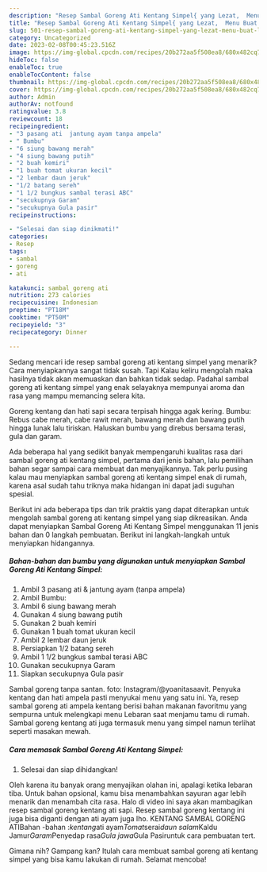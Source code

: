 ```yaml
---
description: "Resep Sambal Goreng Ati Kentang Simpel{ yang Lezat,  Menu Buat lebaran"
title: "Resep Sambal Goreng Ati Kentang Simpel{ yang Lezat,  Menu Buat lebaran"
slug: 501-resep-sambal-goreng-ati-kentang-simpel-yang-lezat-menu-buat-lebaran
category: Uncategorized
date: 2023-02-08T00:45:23.516Z
image: https://img-global.cpcdn.com/recipes/20b272aa5f508ea8/680x482cq70/sambal-goreng-ati-kentang-simpel-foto-resep-utama.jpg
hideToc: false
enableToc: true
enableTocContent: false
thumbnail: https://img-global.cpcdn.com/recipes/20b272aa5f508ea8/680x482cq70/sambal-goreng-ati-kentang-simpel-foto-resep-utama.jpg
cover: https://img-global.cpcdn.com/recipes/20b272aa5f508ea8/680x482cq70/sambal-goreng-ati-kentang-simpel-foto-resep-utama.jpg
author: Admin
authorAv: notfound
ratingvalue: 3.8
reviewcount: 18
recipeingredient:
- "3 pasang ati  jantung ayam tanpa ampela"
- " Bumbu"
- "6 siung bawang merah"
- "4 siung bawang putih"
- "2 buah kemiri"
- "1 buah tomat ukuran kecil"
- "2 lembar daun jeruk"
- "1/2 batang sereh"
- "1 1/2 bungkus sambal terasi ABC"
- "secukupnya Garam"
- "secukupnya Gula pasir"
recipeinstructions:

- "Selesai dan siap dinikmati!"
categories:
- Resep
tags:
- sambal
- goreng
- ati

katakunci: sambal goreng ati 
nutrition: 273 calories
recipecuisine: Indonesian
preptime: "PT18M"
cooktime: "PT50M"
recipeyield: "3"
recipecategory: Dinner

---
```



Sedang mencari ide resep sambal goreng ati kentang simpel yang menarik? Cara menyiapkannya sangat tidak susah. Tapi Kalau keliru mengolah maka hasilnya tidak akan memuaskan dan bahkan tidak sedap. Padahal sambal goreng ati kentang simpel yang enak selayaknya mempunyai aroma dan rasa yang mampu memancing selera kita.


Goreng kentang dan hati sapi secara terpisah hingga agak kering. Bumbu: Rebus cabe merah, cabe rawit merah, bawang merah dan bawang putih hingga lunak lalu tiriskan. Haluskan bumbu yang direbus bersama terasi, gula dan garam.

Ada beberapa hal yang sedikit banyak mempengaruhi kualitas rasa dari sambal goreng ati kentang simpel, pertama dari jenis bahan, lalu pemilihan bahan segar sampai cara membuat dan menyajikannya. Tak perlu pusing kalau mau menyiapkan sambal goreng ati kentang simpel enak di rumah, karena asal sudah tahu triknya maka hidangan ini dapat jadi suguhan spesial.


Berikut ini ada beberapa tips dan trik praktis yang dapat diterapkan untuk mengolah sambal goreng ati kentang simpel yang siap dikreasikan. Anda dapat menyiapkan Sambal Goreng Ati Kentang Simpel menggunakan 11 jenis bahan dan 0 langkah pembuatan. Berikut ini langkah-langkah untuk menyiapkan hidangannya.

<!--inarticleads1-->

##### Bahan-bahan dan bumbu yang digunakan untuk menyiapkan Sambal Goreng Ati Kentang Simpel:

1. Ambil 3 pasang ati &amp; jantung ayam (tanpa ampela)
1. Ambil  Bumbu:
1. Ambil 6 siung bawang merah
1. Gunakan 4 siung bawang putih
1. Gunakan 2 buah kemiri
1. Gunakan 1 buah tomat ukuran kecil
1. Ambil 2 lembar daun jeruk
1. Persiapkan 1/2 batang sereh
1. Ambil 1 1/2 bungkus sambal terasi ABC
1. Gunakan secukupnya Garam
1. Siapkan secukupnya Gula pasir


Sambal goreng tanpa santan. foto: Instagram/@yoanitasaavit. Penyuka kentang dan hati ampela pasti menyukai menu yang satu ini. Ya, resep sambal goreng ati ampela kentang berisi bahan makanan favoritmu yang sempurna untuk melengkapi menu Lebaran saat menjamu tamu di rumah. Sambal goreng kentang ati juga termasuk menu yang simpel namun terlihat seperti masakan mewah. 

<!--inarticleads2-->

##### Cara memasak Sambal Goreng Ati Kentang Simpel:


1. Selesai dan siap dihidangkan!

Oleh karena itu banyak orang menyajikan olahan ini, apalagi ketika lebaran tiba. Untuk bahan opsional, kamu bisa menambahkan sayuran agar lebih menarik dan menambah cita rasa. Halo di video ini saya akan mambagikan resep sambal goreng kentang ati sapi. Resep sambal goreng kentang ini juga bisa diganti dengan ati ayam juga lho. KENTANG SAMBAL GORENG ATIBahan -bahan :*kentang*ati ayam*Tomat*serai*daun salam*Kaldu Jamur*Garam*Penyedap rasa*Gula jawa*Gula Pasiruntuk cara pembuatan tert. 

Gimana nih? Gampang kan? Itulah cara membuat sambal goreng ati kentang simpel yang bisa kamu lakukan di rumah. Selamat mencoba!
